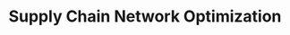 ---
layout: sub-service
title: "Supply Chain Network Optimization"
parent: "Operational Excellence"
description: "At SLKone, we help organizations design, implement, and execute better supply chains through a data-driven approach. We leverage the latest enterprise and open-source technologies to create resilient, efficient, and adaptable supply networks that drive competitive advantage."
approach: "We take a holistic view of your supply chain, identifying opportunities for optimization at every stage. Our team combines deep industry knowledge with advanced analytics to develop tailored solutions that enhance efficiency, reduce costs, and improve service levels."
focus_areas:
  - title: "Network Design and Optimization"
    content: "Optimize your supply chain network configuration to reduce costs and improve service levels."
  - title: "Supplier Management and Sourcing"
    content: "Develop strategies for supplier selection, evaluation, and relationship management to enhance supply chain performance."
  - title: "Logistics Optimization"
    content: "Optimize transportation and distribution networks to reduce costs and improve delivery times."
  - title: "Inventory Network Optimization"
    content: "Optimize inventory placement across your network to balance cost and service objectives."
  - title: "Supply Chain Risk Management"
    content: "Develop strategies to identify, assess, and mitigate supply chain risks, improving overall resilience."
why_choose:
  - "Cutting-edge technology integration"
  - "Data-driven decision making"
  - "End-to-end supply chain expertise"
  - "Focus on resilience and adaptability"
cta: "Transform your supply chain into a competitive advantage. Contact SLKone to learn how our Supply Chain Network Optimization services can help you build a more efficient and responsive supply network."
---